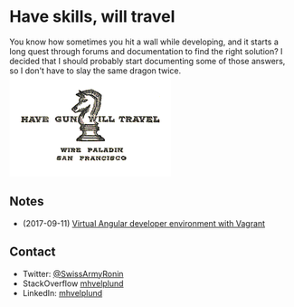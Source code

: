 # Have skills, will travel

You know how sometimes you hit a wall while developing, and it starts a long quest through forums and documentation to find the right solution? I decided that I should probably start documenting some of those answers, so I don't have to slay the same dragon twice.
![hazskillz_willtravel](img/Haveguncard.png)

## Notes

* (2017-09-11) [Virtual Angular developer environment with Vagrant](VirtualDeveloperEnvironmentWithVagrant.md)

<!--## Work in progress-->

## Contact
 
* Twitter: [@SwissArmyRonin](https://twitter.com/SwissArmyRonin) 
* StackOverflow [mhvelplund](https://stackoverflow.com/cv/mhvelplund)
* LinkedIn: [mhvelplund](https://www.linkedin.com/in/mhvelplund/)
